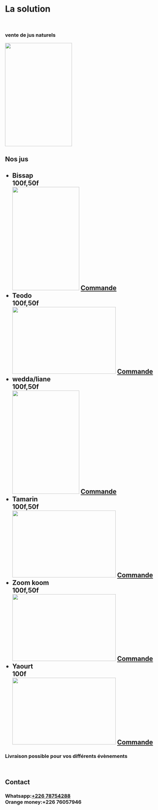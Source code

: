 <!doctype html>
<html>
<head>
<meta charset="UTF-8">
<link rel="stylesheet"
href="Ventes de jus 3.css">
<title> 
<strong>
La solution
</strong>
</title>
<h1>
<strong>
La solution
</strong>
</h1>
<br>
<h3>vente de jus naturels</h3>
<img src="https://i.ibb.co/fVwkz1xq/IMG-20250711-110029.jpg"
width="220" height="340">
</head>
<body>
<h2> Nos jus </h2>
<ul>
<h2>
<li>Bissap<br>100f,50f</li>
<img src="https://i.ibb.co/zWJ7ytkg/IMG-20250711-105708.jpg"
width="220" height="340">
<a href="https://wa.me/22678754288">Commande</a>
<li>Teodo<br>100f,50f</li>
<img src="https://i.ibb.co/GfncnJGW/IMG-20250711-105741.jpg"
width="340" height="220">
<a href="https://wa.me/22678754288">Commande</a>
<li>wedda/liane<br>100f,50f</li>
<img src="https://i.ibb.co/vvqykJqB/IMG-20250711-105717.jpg"
width="220" height="340">
<a href="https://wa.me/22678754288">Commande</a>
<li>Tamarin<br>100f,50f</li>
<img src="https://i.ibb.co/HDQDrNqX/IMG-20250711-105731.jpg"
width="340" height="220">
<a href="https://wa.me/22678754288">Commande</a>
<li>Zoom koom<br>100f,50f</li>
<img src="https://i.ibb.co/GfncnJGW/IMG-20250711-105741.jpg"
width="340" height="220">
<a href="https://wa.me/22678754288">Commande</a>
<li>Yaourt<br>100f</li>
<img src="https://i.ibb.co/C5nqDn3N/IMG-20250711-105849.jpg"
width="340" height="220">
<a href="https://wa.me/22678754288">Commande</a>
</h2>
</ul>
<section><h3> Livraison possible pour vos différents évènements</h3>
<br>
<h1>Contact
<h3>Whatsapp:<a href="https://wa.me/22678754288">+226 78754288</a><br>
Orange money:+226 76057946</h3>
</h1>
</section> 
</body>
</html>

